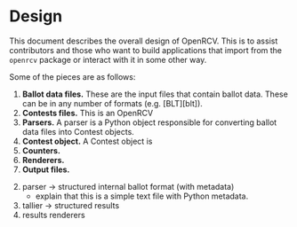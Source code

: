 Design
======

This document describes the overall design of OpenRCV.  This is to assist
contributors and those who want to build applications that import from
the `openrcv` package or interact with it in some other way.

Some of the pieces are as follows:

1. **Ballot data files.**  These are the input files that contain ballot
   data.  These can be in any number of formats (e.g. [BLT][blt]).
2. **Contests files.**  This is an OpenRCV
3. **Parsers.**  A parser is a Python object responsible for converting
   ballot data files into Contest objects.
4. **Contest object.**  A Contest object is
5. **Counters.**
6. **Renderers.**
7. **Output files.**

2) parser -> structured internal ballot format (with metadata)
   - explain that this is a simple text file with Python metadata.
3) tallier -> structured results
4) results renderers


[blt-desc]: https://code.google.com/p/droop/wiki/BltFileFormat
